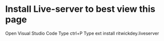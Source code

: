 # Install Live-server to best view this page

Open Visual Studio Code
Type ctrl+P
Type ext install ritwickdey.liveserver
